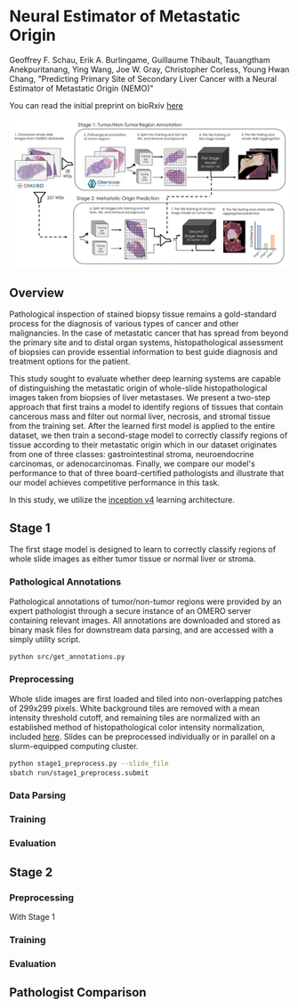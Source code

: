 # Neural Estimator of Metastatic Origin

Geoffrey F. Schau, Erik A. Burlingame, Guillaume Thibault, Tauangtham Anekpuritanang, Ying Wang, Joe W. Gray, Christopher Corless, Young Hwan Chang, "Predicting Primary Site of Secondary Liver Cancer with a Neural Estimator of Metastatic Origin (NEMO)"

You can read the initial preprint on bioRxiv [here](https://www.biorxiv.org/content/10.1101/689828v1)

<img src='assets/nemo_concept.png'>

## Overview

Pathological inspection of stained biopsy tissue remains a gold-standard process for the diagnosis of various types of cancer and other malignancies. 
In the case of metastatic cancer that has spread from beyond the primary site and to distal organ systems, histopathological assessment of biopsies can provide essential information to best guide diagnosis and treatment options for the patient.

This study sought to evaluate whether deep learning systems are capable of distinguishing the metastatic origin of whole-slide histopathological images taken from biopsies of liver metastases.
We present a two-step approach that first trains a model to identify regions of tissues that contain cancerous mass and filter out normal liver, necrosis, and stromal tissue from the training set.
After the learned first model is applied to the entire dataset, we then train a second-stage model to correctly classify regions of tissue according to their metastatic origin which in our dataset originates from one of three classes: gastrointestinal stroma, neuroendocrine carcinomas, or adenocarcinomas. 
Finally, we compare our model's performance to that of three board-certified pathologists and illustrate that our model achieves competitive performance in this task.

In this study, we utilize the [inception v4](https://github.com/kentsommer/keras-inceptionV4/blob/master/inception_v4.py) learning architecture.


## Stage 1

The first stage model is designed to learn to correctly classify regions of whole slide images as either tumor tissue or normal liver or stroma. 

### Pathological Annotations

Pathological annotations of tumor/non-tumor regions were provided by an expert pathologist through a secure instance of an OMERO server containing relevant images.
All annotations are downloaded and stored as binary mask files for downstream data parsing, and are accessed with a simply utility script.

```bash
python src/get_annotations.py
```

### Preprocessing

Whole slide images are first loaded and tiled into non-overlapping patches of 299x299 pixels.
White background tiles are removed with a mean intensity threshold cutoff, and remaining tiles are normalized with an established method of histopathological color intensity normalization, included [here](https://github.com/schaugf/HEnorm_python).
Slides can be preprocessed individually or in parallel on a slurm-equipped computing cluster.

```bash
python stage1_preprocess.py --slide_file
sbatch run/stage1_preprocess.submit
```

### Data Parsing



### Training


### Evaluation




## Stage 2

### Preprocessing

With Stage 1

### Training

### Evaluation

## Pathologist Comparison



